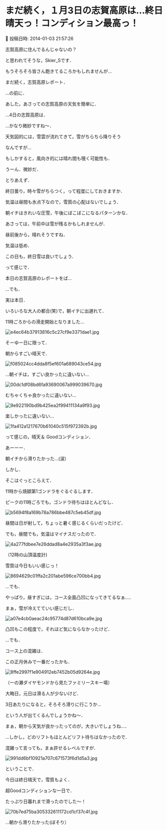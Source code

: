 # まだ続く，１月3日の志賀高原は…終日晴天っ！コンディション最高っ！

📅 投稿日時: 2014-01-03 21:57:26

志賀高原に住んでるんじゃないの？


と思われてそうな，Skier_Sです．





もうそろそろ皆さん飽きてるころかもしれませんが…


まだ続く，志賀高原レポート．


…の前に．


あした，あさっての志賀高原の天気を簡単に．





…4日の志賀高原は．


…かなり微妙ですね～．


天気図的には，雪雲が流れてきて，雪がちらちら降りそう


なんですが…


もしかすると，風向き的には晴れ間も覗く可能性も．


うーん．微妙だ．


とりあえず．


終日曇り，時々雪がちらつく，って程度にしておきますか．


気温は昼間も氷点下なので，雪質の心配はないでしょう．


朝イチはきれいな圧雪，午後にぼこぼこになるパターンかな．





あさっては，午前中は雪が残るかもしれませんが．


昼前後から，晴れそうですね．


気温は低め．


この日も，終日雪は良いでしょう．





って感じで．


本日の志賀高原のレポートをば…


…でも．


実は本日．


いろいろな大人の都合(笑)で，朝イチに出遅れて．


11時ごろからの滑走開始となりました…




![e4ec64b37913816c5c27cf9e3371dae1.jpg](images/e4ec64b37913816c5c27cf9e3371dae1.jpg)







そーゆー日に限って．


朝からすごい晴天で．




![f085024cc4dda8f5ef601a689043ce54.jpg](images/f085024cc4dda8f5ef601a689043ce54.jpg)




…朝イチは，すごい良かったに違いない…




![00dc1df08bd6fa93690067a999039670.jpg](images/00dc1df08bd6fa93690067a999039670.jpg)




むちゃくちゃ良かったに違いない…




![9e922190bd9b425ea2f99411134a9f93.jpg](images/9e922190bd9b425ea2f99411134a9f93.jpg)




楽しかったに違いない…




![1fa412a1217670b61040c515f972392b.jpg](images/1fa412a1217670b61040c515f972392b.jpg)




って感じの，晴天＆ Goodコンディション．





あーーー．


朝イチから滑りたかった…(涙）





しかし．


そこはぐっとこらえて．


11時から焼額第1ゴンドラをぐるぐるします．


ピークの11時ごろでも，ゴンドラ待ちはほとんどなし．




![b5694f8a169b78a786bbe487c5eb45df.jpg](images/b5694f8a169b78a786bbe487c5eb45df.jpg)







昼間は日が射して，ちょっと暑く感じるくらいだったけど．


でも，昼間でも，気温はマイナスだったので．




![4a277fdbee7e26ddad8a4e2935a3f3ae.jpg](images/4a277fdbee7e26ddad8a4e2935a3f3ae.jpg)




（12時の山頂温度計)


雪質は今日もいい感じっ！




![8694629c01ffa2c201abe596ce700bb4.jpg](images/8694629c01ffa2c201abe596ce700bb4.jpg)




…でも．


やっぱり，昼すぎには，コース全面凸凹になってきてるなぁ…．





まぁ，雪が冷えてていい感じだし．




![a07e4cb0aeac24c95774d87d610bca9e.jpg](images/a07e4cb0aeac24c95774d87d610bca9e.jpg)




凸凹もこの程度で，それほど気にならなかったけど．





…でも．


コース上の混雑は．


この正月休みで一番だったかも．




![8ffe2997f1e904912eb7452b05d9264e.jpg](images/8ffe2997f1e904912eb7452b05d9264e.jpg)




（一の瀬ダイヤモンドから見たファミリースキー場） 





大晦日，元日は滑る人が少ないけど．


3日あたりになると，そろそろ滑りに行こうか…


という人が出てくるんでしょうかね～．


まぁ，朝から天気が良かったってのが，大きいでしょうね…．





…しかし，どのリフトもほとんどリフト待ちはなかったので．


混雑って言っても，まぁ許せるレベルですが．




![991dd6bf10921a707c671573f6d1d5a3.jpg](images/991dd6bf10921a707c671573f6d1d5a3.jpg)







ということで．


今日は終日晴天で，雪質もよく．


超Goodコンディションな一日で．


たっぷり日暮れまで滑ったのでした～！




![70b7ed75ba305332611172cd1cf37c4f.jpg](images/70b7ed75ba305332611172cd1cf37c4f.jpg)







…朝から滑りたかった(ぼそり）
